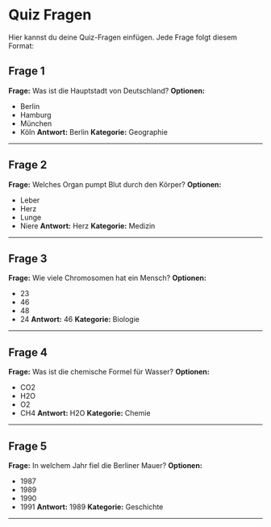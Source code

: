 # Quiz Fragen

Hier kannst du deine Quiz-Fragen einfügen. Jede Frage folgt diesem Format:

## Frage 1
**Frage:** Was ist die Hauptstadt von Deutschland?
**Optionen:**
- Berlin
- Hamburg
- München
- Köln
**Antwort:** Berlin
**Kategorie:** Geographie

---

## Frage 2
**Frage:** Welches Organ pumpt Blut durch den Körper?
**Optionen:**
- Leber
- Herz
- Lunge
- Niere
**Antwort:** Herz
**Kategorie:** Medizin

---

## Frage 3
**Frage:** Wie viele Chromosomen hat ein Mensch?
**Optionen:**
- 23
- 46
- 48
- 24
**Antwort:** 46
**Kategorie:** Biologie

---

## Frage 4
**Frage:** Was ist die chemische Formel für Wasser?
**Optionen:**
- CO2
- H2O
- O2
- CH4
**Antwort:** H2O
**Kategorie:** Chemie

---

## Frage 5
**Frage:** In welchem Jahr fiel die Berliner Mauer?
**Optionen:**
- 1987
- 1989
- 1990
- 1991
**Antwort:** 1989
**Kategorie:** Geschichte

---

<!--
ANLEITUNG:
1. Kopiere den Block von "## Frage X" bis "---"
2. Ändere die Fragennummer
3. Fülle die Felder aus:
   - **Frage:** [Deine Frage]
   - **Optionen:** [4 Antwortmöglichkeiten, eine pro Zeile mit "-"]
   - **Antwort:** [Die richtige Antwort (muss exakt einer Option entsprechen)]
   - **Kategorie:** [Optional: Kategorie der Frage]
4. Beende mit "---"
-->
